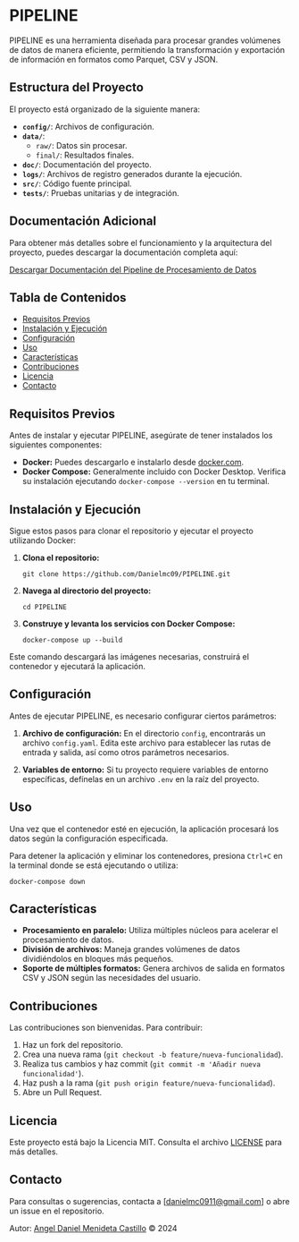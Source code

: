 # PIPELINE

PIPELINE es una herramienta diseñada para procesar grandes volúmenes de datos de manera eficiente, permitiendo la transformación y exportación de información en formatos como Parquet, CSV y JSON.

## Estructura del Proyecto

El proyecto está organizado de la siguiente manera:

- **`config/`**: Archivos de configuración.
- **`data/`**:
  - `raw/`: Datos sin procesar.
  - `final/`: Resultados finales.
- **`doc/`**: Documentación del proyecto.
- **`logs/`**: Archivos de registro generados durante la ejecución.
- **`src/`**: Código fuente principal.
- **`tests/`**: Pruebas unitarias y de integración.


## Documentación Adicional

Para obtener más detalles sobre el funcionamiento y la arquitectura del proyecto, puedes descargar la documentación completa aquí:

[Descargar Documentación del Pipeline de Procesamiento de Datos](https://github.com/Danielmc09/PIPELINE/raw/main/doc/Documentaci%C3%B3n%20del%20Pipeline%20de%20Procesamiento%20de%20Datos.docx)


## Tabla de Contenidos

- [Requisitos Previos](#requisitos-previos)
- [Instalación y Ejecución](#instalación-y-ejecución)
- [Configuración](#configuración)
- [Uso](#uso)
- [Características](#características)
- [Contribuciones](#contribuciones)
- [Licencia](#licencia)
- [Contacto](#contacto)

## Requisitos Previos

Antes de instalar y ejecutar PIPELINE, asegúrate de tener instalados los siguientes componentes:

- **Docker:** Puedes descargarlo e instalarlo desde [docker.com](https://www.docker.com/get-started).
- **Docker Compose:** Generalmente incluido con Docker Desktop. Verifica su instalación ejecutando `docker-compose --version` en tu terminal.

## Instalación y Ejecución

Sigue estos pasos para clonar el repositorio y ejecutar el proyecto utilizando Docker:

1. **Clona el repositorio:**

   ```
   git clone https://github.com/Danielmc09/PIPELINE.git
   ```

2. **Navega al directorio del proyecto:**

   ```
   cd PIPELINE
   ```

3. **Construye y levanta los servicios con Docker Compose:**

   ```
   docker-compose up --build
   ```

Este comando descargará las imágenes necesarias, construirá el contenedor y ejecutará la aplicación.

## Configuración

Antes de ejecutar PIPELINE, es necesario configurar ciertos parámetros:

1. **Archivo de configuración:** En el directorio `config`, encontrarás un archivo `config.yaml`. Edita este archivo para establecer las rutas de entrada y salida, así como otros parámetros necesarios.

2. **Variables de entorno:** Si tu proyecto requiere variables de entorno específicas, defínelas en un archivo `.env` en la raíz del proyecto.

## Uso

Una vez que el contenedor esté en ejecución, la aplicación procesará los datos según la configuración especificada.

Para detener la aplicación y eliminar los contenedores, presiona `Ctrl+C` en la terminal donde se está ejecutando o utiliza:

```
docker-compose down
```

## Características

- **Procesamiento en paralelo:** Utiliza múltiples núcleos para acelerar el procesamiento de datos.
- **División de archivos:** Maneja grandes volúmenes de datos dividiéndolos en bloques más pequeños.
- **Soporte de múltiples formatos:** Genera archivos de salida en formatos CSV y JSON según las necesidades del usuario.

## Contribuciones

Las contribuciones son bienvenidas. Para contribuir:

1. Haz un fork del repositorio.
2. Crea una nueva rama (``` git checkout -b feature/nueva-funcionalidad ```).
3. Realiza tus cambios y haz commit (``` git commit -m 'Añadir nueva funcionalidad' ```).
4. Haz push a la rama (``` git push origin feature/nueva-funcionalidad ```).
5. Abre un Pull Request.

## Licencia

Este proyecto está bajo la Licencia MIT. Consulta el archivo [LICENSE](LICENSE) para más detalles.

## Contacto

Para consultas o sugerencias, contacta a [danielmc0911@gmail.com] o abre un issue en el repositorio.

Autor: <a href="https://www.linkedin.com/in/danielmendietadeveloper/">Angel Daniel Menideta Castillo</a> © 2024
